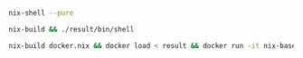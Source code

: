 ```sh
nix-shell --pure
```

```sh
nix-build && ./result/bin/shell
```

```sh
nix-build docker.nix && docker load < result && docker run -it nix-base
```
